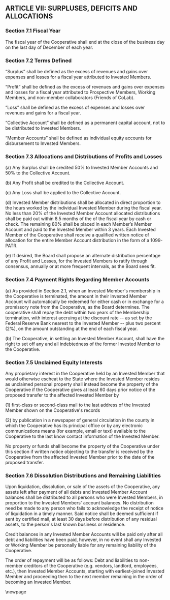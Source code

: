 ## ARTICLE VII: SURPLUSES, DEFICITS AND ALLOCATIONS

### Section 7.1 Fiscal Year

The fiscal year of the Cooperative shall end at the close of the business day on the last day of December of each year.

### Section 7.2 Terms Defined

“Surplus” shall be defined as the excess of revenues and gains over expenses and losses for a fiscal year attributed to Invested Members. 

“Profit” shall be defined as the excess of revenues and gains over expenses and losses for a fiscal year attributed to Prospective Members, Working Members, and non-member collaborators (Friends of CoLab). 

“Loss” shall be defined as the excess of expenses and losses over revenues and gains for a fiscal year. 

“Collective Account” shall be defined as a permanent capital account, not to be distributed to Invested Members. 

“Member Accounts” shall be defined as individual equity accounts for disbursement to Invested Members. 

### Section 7.3 Allocations and Distributions of Profits and Losses

(a) Any Surplus shall be credited 50% to Invested Member Accounts and 50% to the Collective Account.

(b) Any Profit shall be credited to the Collective Account.

(c) Any Loss shall be applied to the Collective Account.

(d) Invested Member distributions shall be allocated in direct proportion to the hours worked by the individual Invested Member during the fiscal year. No less than 20% of the Invested Member Account allocated distributions shall be paid out within 8.5 months of the of the fiscal year by cash or check. The remaining 80% shall be placed in each Member’s Member Account and paid to the Invested Member within 3 years. Each Invested Member of the Cooperative shall receive a qualified written notice of allocation for the entire Member Account distribution in the form of a 1099-PATR. 

(e) If desired, the Board shall propose an alternate distribution percentage of any Profit and Losses, for the Invested Members to ratify through consensus, annually or at more frequent intervals, as the Board sees fit. 

### Section 7.4 Payment Rights Regarding Member Accounts

(a) As provided in Section 2.1, when an Invested Member's membership in the Cooperative is terminated, the amount in their Invested Member Account will automatically be redeemed for either cash or in exchange for a promissory note from the Cooperative, as the Board determines. The cooperative shall repay the debt within two years of the Membership termination, with interest accruing at the discount rate -- as set by the Federal Reserve Bank nearest to the Invested Member -- plus two percent (2%), on the amount outstanding at the end of each fiscal year.

(b) The Cooperative, in settling an Invested Member Account, shall have the right to set off any and all indebtedness of the former Invested Member to the Cooperative.

### Section 7.5  Unclaimed Equity Interests

Any proprietary interest in the Cooperative held by an Invested Member that would otherwise escheat to the State where the Invested Member resides as unclaimed personal property shall instead become the property of the Cooperative if the Cooperative gives at least 60 days prior notice of the proposed transfer to the affected Invested Member by 

(1) first-class or second-class mail to the last address of the Invested Member shown on the Cooperative's records

(2) by publication in a newspaper of general circulation in the county in which the Cooperative has its principal office or by any electronic communications means (for example, email or text) available to the Cooperative to the last know contact information of the Invested Member.

No property or funds shall become the property of the Cooperative under this section if written notice objecting to the transfer is received by the Cooperative from the affected Invested Member prior to the date of the proposed transfer.

### Section 7.6 Dissolution Distributions and Remaining Liabilities

Upon liquidation, dissolution, or sale of the assets of the Cooperative, any assets left after payment of all debts and Invested Member Account balances shall be distributed to all persons who were Invested Members, in proportion to the Invested Members' account balances. No distribution need be made to any person who fails to acknowledge the receipt of notice of liquidation in a timely manner. Said notice shall be deemed sufficient if sent by certified mail, at least 30 days before distribution of any residual assets, to the person's last known business or residence. 

Credit balances in any Invested Member Accounts will be paid only after all debt and liabilities have been paid, however, in no event shall any Invested or Working Member be personally liable for any remaining liability of the Cooperative. 

The order of repayment will be as follows: Debt and liabilities to non-member creditors of the Cooperative (e.g. vendors, landlord, employees, etc.), then Invested Member Accounts, starting with earliest-joined Invested Member and proceeding then to the next member remaining in the order of becoming an Invested Member. 

\newpage
